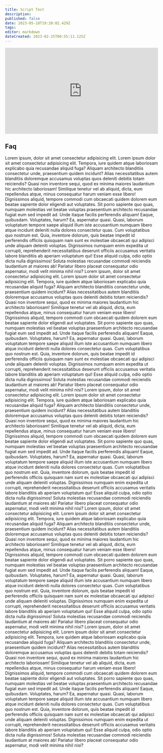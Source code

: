 ```yaml
---
title: Script Test
description: 
published: false
date: 2023-05-18T19:20:02.429Z
tags: 
editor: markdown
dateCreated: 2023-02-25T00:55:11.125Z
---
```


<div class=“iframe-container”><iframe src="http://localhost:3001/embed/OBSStudio/ObsSetScene?view=edit" title="CPH Methods editor" frameborder="0" allow="accelerometer; autoplay; clipboard-write; encrypted-media; gyroscope; picture-in-picture; fullscreen" allow fullscreen style="border: none; max-width: 100%; width: 100%; aspect-ratio: 16/9;"></iframe></div>

## Faq

<i-expansion-panel-list style="--expansion-panel-color: black; --expansion-panel-background: white; --expansion-panel-background-header: #eee; --expansion-panel-hr: black;"> <i-expansion-panel-list-item data-expansion-state="contracted"> <i-expansion-panel-list-item-header> <i-expansion-panel-list-item-header-content>Lorem ipsum, dolor sit amet consectetur adipisicing elit.</i-expansion-panel-list-item-header-content> </i-expansion-panel-list-item-header> <i-expansion-panel-list-item-body style="max-height: 0px;"> <i-expansion-panel-list-item-body-content>Lorem ipsum dolor sit amet consectetur adipisicing elit. Tempora, iure quidem atque laboriosam explicabo quia recusandae aliquid fuga? Aliquam architecto blanditiis consectetur unde, praesentium quidem incidunt? Alias necessitatibus autem blanditiis doloremque accusamus voluptas quos deleniti debitis totam reiciendis? Quasi non inventore sequi, quod ex minima maiores laudantium hic architecto laboriosam! Similique tenetur vel ab aliquid, dicta, eum repellendus atque, minus consequatur harum veniam esse libero! Dignissimos aliquid, tempore commodi cum obcaecati quidem dolorem eum beatae sapiente dolor eligendi aut voluptates. Sit porro sapiente quo quas, numquam molestias vel beatae voluptas praesentium architecto recusandae fugiat eum sed impedit ad. Unde itaque facilis perferendis aliquam! Eaque, quibusdam. Voluptates, harum? Ea, aspernatur quasi. Quasi, laborum voluptatum tempore saepe aliquid illum iste accusantium numquam libero atque incidunt deleniti nulla dolores consectetur quas. Cum voluptatibus quo nostrum est. Quia, inventore dolorum, quis beatae impedit id perferendis officiis quisquam nam sunt ex molestiae obcaecati qui adipisci unde aliquam deleniti voluptas. Dignissimos numquam enim expedita ut corrupti, reprehenderit necessitatibus deserunt officiis accusamus veritatis labore blanditiis ab aperiam voluptatum qui! Esse aliquid culpa, odio optio dicta nulla dignissimos! Soluta molestias recusandae commodi reiciendis laudantium at maiores ab! Pariatur libero placeat consequatur odio aspernatur, modi velit minima nihil nisi?</i-expansion-panel-list-item-body-content> </i-expansion-panel-list-item-body> </i-expansion-panel-list-item> <i-expansion-panel-list-item data-expansion-state="contracted"> <i-expansion-panel-list-item-header> <i-expansion-panel-list-item-header-content>Lorem ipsum, dolor sit amet consectetur adipisicing elit.</i-expansion-panel-list-item-header-content> </i-expansion-panel-list-item-header> <i-expansion-panel-list-item-body style="max-height: 0px;"> <i-expansion-panel-list-item-body-content>Lorem ipsum dolor sit amet consectetur adipisicing elit. Tempora, iure quidem atque laboriosam explicabo quia recusandae aliquid fuga? Aliquam architecto blanditiis consectetur unde, praesentium quidem incidunt? Alias necessitatibus autem blanditiis doloremque accusamus voluptas quos deleniti debitis totam reiciendis? Quasi non inventore sequi, quod ex minima maiores laudantium hic architecto laboriosam! Similique tenetur vel ab aliquid, dicta, eum repellendus atque, minus consequatur harum veniam esse libero! Dignissimos aliquid, tempore commodi cum obcaecati quidem dolorem eum beatae sapiente dolor eligendi aut voluptates. Sit porro sapiente quo quas, numquam molestias vel beatae voluptas praesentium architecto recusandae fugiat eum sed impedit ad. Unde itaque facilis perferendis aliquam! Eaque, quibusdam. Voluptates, harum? Ea, aspernatur quasi. Quasi, laborum voluptatum tempore saepe aliquid illum iste accusantium numquam libero atque incidunt deleniti nulla dolores consectetur quas. Cum voluptatibus quo nostrum est. Quia, inventore dolorum, quis beatae impedit id perferendis officiis quisquam nam sunt ex molestiae obcaecati qui adipisci unde aliquam deleniti voluptas. Dignissimos numquam enim expedita ut corrupti, reprehenderit necessitatibus deserunt officiis accusamus veritatis labore blanditiis ab aperiam voluptatum qui! Esse aliquid culpa, odio optio dicta nulla dignissimos! Soluta molestias recusandae commodi reiciendis laudantium at maiores ab! Pariatur libero placeat consequatur odio aspernatur, modi velit minima nihil nisi?</i-expansion-panel-list-item-body-content> </i-expansion-panel-list-item-body> </i-expansion-panel-list-item> <i-expansion-panel-list-item data-expansion-state="contracted"> <i-expansion-panel-list-item-header> <i-expansion-panel-list-item-header-content>Lorem ipsum, dolor sit amet consectetur adipisicing elit.</i-expansion-panel-list-item-header-content> </i-expansion-panel-list-item-header> <i-expansion-panel-list-item-body style="max-height: 0px;"> <i-expansion-panel-list-item-body-content>Lorem ipsum dolor sit amet consectetur adipisicing elit. Tempora, iure quidem atque laboriosam explicabo quia recusandae aliquid fuga? Aliquam architecto blanditiis consectetur unde, praesentium quidem incidunt? Alias necessitatibus autem blanditiis doloremque accusamus voluptas quos deleniti debitis totam reiciendis? Quasi non inventore sequi, quod ex minima maiores laudantium hic architecto laboriosam! Similique tenetur vel ab aliquid, dicta, eum repellendus atque, minus consequatur harum veniam esse libero! Dignissimos aliquid, tempore commodi cum obcaecati quidem dolorem eum beatae sapiente dolor eligendi aut voluptates. Sit porro sapiente quo quas, numquam molestias vel beatae voluptas praesentium architecto recusandae fugiat eum sed impedit ad. Unde itaque facilis perferendis aliquam! Eaque, quibusdam. Voluptates, harum? Ea, aspernatur quasi. Quasi, laborum voluptatum tempore saepe aliquid illum iste accusantium numquam libero atque incidunt deleniti nulla dolores consectetur quas. Cum voluptatibus quo nostrum est. Quia, inventore dolorum, quis beatae impedit id perferendis officiis quisquam nam sunt ex molestiae obcaecati qui adipisci unde aliquam deleniti voluptas. Dignissimos numquam enim expedita ut corrupti, reprehenderit necessitatibus deserunt officiis accusamus veritatis labore blanditiis ab aperiam voluptatum qui! Esse aliquid culpa, odio optio dicta nulla dignissimos! Soluta molestias recusandae commodi reiciendis laudantium at maiores ab! Pariatur libero placeat consequatur odio aspernatur, modi velit minima nihil nisi?</i-expansion-panel-list-item-body-content> </i-expansion-panel-list-item-body> </i-expansion-panel-list-item> <i-expansion-panel-list-item data-expansion-state="contracted"> <i-expansion-panel-list-item-header> <i-expansion-panel-list-item-header-content>Lorem ipsum, dolor sit amet consectetur adipisicing elit.</i-expansion-panel-list-item-header-content> </i-expansion-panel-list-item-header> <i-expansion-panel-list-item-body style="max-height: 0px;"> <i-expansion-panel-list-item-body-content>Lorem ipsum dolor sit amet consectetur adipisicing elit. Tempora, iure quidem atque laboriosam explicabo quia recusandae aliquid fuga? Aliquam architecto blanditiis consectetur unde, praesentium quidem incidunt? Alias necessitatibus autem blanditiis doloremque accusamus voluptas quos deleniti debitis totam reiciendis? Quasi non inventore sequi, quod ex minima maiores laudantium hic architecto laboriosam! Similique tenetur vel ab aliquid, dicta, eum repellendus atque, minus consequatur harum veniam esse libero! Dignissimos aliquid, tempore commodi cum obcaecati quidem dolorem eum beatae sapiente dolor eligendi aut voluptates. Sit porro sapiente quo quas, numquam molestias vel beatae voluptas praesentium architecto recusandae fugiat eum sed impedit ad. Unde itaque facilis perferendis aliquam! Eaque, quibusdam. Voluptates, harum? Ea, aspernatur quasi. Quasi, laborum voluptatum tempore saepe aliquid illum iste accusantium numquam libero atque incidunt deleniti nulla dolores consectetur quas. Cum voluptatibus quo nostrum est. Quia, inventore dolorum, quis beatae impedit id perferendis officiis quisquam nam sunt ex molestiae obcaecati qui adipisci unde aliquam deleniti voluptas. Dignissimos numquam enim expedita ut corrupti, reprehenderit necessitatibus deserunt officiis accusamus veritatis labore blanditiis ab aperiam voluptatum qui! Esse aliquid culpa, odio optio dicta nulla dignissimos! Soluta molestias recusandae commodi reiciendis laudantium at maiores ab! Pariatur libero placeat consequatur odio aspernatur, modi velit minima nihil nisi?</i-expansion-panel-list-item-body-content> </i-expansion-panel-list-item-body> </i-expansion-panel-list-item> <i-expansion-panel-list-item data-expansion-state="contracted"> <i-expansion-panel-list-item-header> <i-expansion-panel-list-item-header-content>Lorem ipsum, dolor sit amet consectetur adipisicing elit.</i-expansion-panel-list-item-header-content> </i-expansion-panel-list-item-header> <i-expansion-panel-list-item-body style="max-height: 0px;"> <i-expansion-panel-list-item-body-content>Lorem ipsum dolor sit amet consectetur adipisicing elit. Tempora, iure quidem atque laboriosam explicabo quia recusandae aliquid fuga? Aliquam architecto blanditiis consectetur unde, praesentium quidem incidunt? Alias necessitatibus autem blanditiis doloremque accusamus voluptas quos deleniti debitis totam reiciendis? Quasi non inventore sequi, quod ex minima maiores laudantium hic architecto laboriosam! Similique tenetur vel ab aliquid, dicta, eum repellendus atque, minus consequatur harum veniam esse libero! Dignissimos aliquid, tempore commodi cum obcaecati quidem dolorem eum beatae sapiente dolor eligendi aut voluptates. Sit porro sapiente quo quas, numquam molestias vel beatae voluptas praesentium architecto recusandae fugiat eum sed impedit ad. Unde itaque facilis perferendis aliquam! Eaque, quibusdam. Voluptates, harum? Ea, aspernatur quasi. Quasi, laborum voluptatum tempore saepe aliquid illum iste accusantium numquam libero atque incidunt deleniti nulla dolores consectetur quas. Cum voluptatibus quo nostrum est. Quia, inventore dolorum, quis beatae impedit id perferendis officiis quisquam nam sunt ex molestiae obcaecati qui adipisci unde aliquam deleniti voluptas. Dignissimos numquam enim expedita ut corrupti, reprehenderit necessitatibus deserunt officiis accusamus veritatis labore blanditiis ab aperiam voluptatum qui! Esse aliquid culpa, odio optio dicta nulla dignissimos! Soluta molestias recusandae commodi reiciendis laudantium at maiores ab! Pariatur libero placeat consequatur odio aspernatur, modi velit minima nihil nisi?</i-expansion-panel-list-item-body-content> </i-expansion-panel-list-item-body> </i-expansion-panel-list-item> </i-expansion-panel-list>